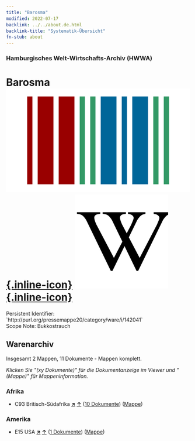 ```yaml
---
title: "Barosma"
modified: 2022-07-17
backlink: ../../about.de.html
backlink-title: "Systematik-Übersicht"
fn-stub: about
---
```


### Hamburgisches Welt-Wirtschafts-Archiv (HWWA)

# Barosma &#160; [![Wikidata](/images/Wikidata-logo.svg "Wikidata"){.inline-icon}](http://www.wikidata.org/entity/Q194513) [![Wikipedia](/images/Wikipedia-W.svg "Wikipedia"){.inline-icon}](https://de.wikipedia.org/wiki/Agathosma_betulina)

<div class="hint">Persistent Identifier: `http://purl.org/pressemappe20/category/ware/i/142041`</div>

<div class="hint">
Scope Note: Bukkostrauch
</div>





## Warenarchiv




Insgesamt 2 Mappen, 11 Dokumente - Mappen komplett.

_Klicken Sie "(xy Dokumente)" für die Dokumentanzeige im Viewer und "(Mappe)" für Mappeninformation._




### Afrika

- C93 Britisch-Südafrika [**&nearr;**](../../../geo/i/141454/about.de.html "Britisch-Südafrika (alle Mappen)") [**&uarr;**](../../../geo/about.de.html#C93 "Ländersystematik") (<a href="https://pm20.zbw.eu/iiifview/folder/wa/142041,141454" title="über: Barosma : Britisch-Südafrika" target="_blank">10 Dokumente</a>) ([Mappe](../../../../folder/wa/1420xx/142041/1414xx/141454/about.de.html))

### Amerika

- E15 USA [**&nearr;**](../../../geo/i/141653/about.de.html "USA (alle Mappen)") [**&uarr;**](../../../geo/about.de.html#E15 "Ländersystematik") (<a href="https://pm20.zbw.eu/iiifview/folder/wa/142041,141653" title="über: Barosma : USA" target="_blank">1 Dokumente</a>) ([Mappe](../../../../folder/wa/1420xx/142041/1416xx/141653/about.de.html))








